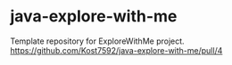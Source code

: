 # java-explore-with-me
Template repository for ExploreWithMe project.
https://github.com/Kost7592/java-explore-with-me/pull/4
